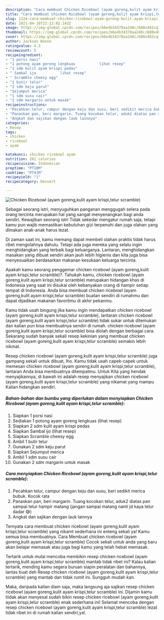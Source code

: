 ```yaml
---
description: "Cara membuat Chicken Ricebowl (ayam goreng,kulit ayam krispi,telur scramble) yang sedap dan Mudah Dibuat"
title: "Cara membuat Chicken Ricebowl (ayam goreng,kulit ayam krispi,telur scramble) yang sedap dan Mudah Dibuat"
slug: 1224-cara-membuat-chicken-ricebowl-ayam-goreng-kulit-ayam-krispi-telur-scramble-yang-sedap-dan-mudah-dibuat
date: 2021-04-16T22:12:02.143Z
image: https://img-global.cpcdn.com/recipes/b6e4b34378aa240c/680x482cq70/chicken-ricebowl-ayam-gorengkulit-ayam-krispitelur-scramble-foto-resep-utama.jpg
thumbnail: https://img-global.cpcdn.com/recipes/b6e4b34378aa240c/680x482cq70/chicken-ricebowl-ayam-gorengkulit-ayam-krispitelur-scramble-foto-resep-utama.jpg
cover: https://img-global.cpcdn.com/recipes/b6e4b34378aa240c/680x482cq70/chicken-ricebowl-ayam-gorengkulit-ayam-krispitelur-scramble-foto-resep-utama.jpg
author: Jackson Boone
ratingvalue: 4.3
reviewcount: 5
recipeingredient:
- "1 porsi nasi"
- "1 potong ayam goreng lengkuas           lihat resep"
- "2 sdm kulit ayam krispi pedas"
- " Sambal ijo           lihat resep"
- " Scramble cheesy egg"
- "1 butir telur"
- "2 sdm keju parut"
- "Sejumput merica"
- "1 sdm susu cair"
- "2 sdm margarin untuk masak"
recipeinstructions:
- "Pecahkan telur, campur dengan keju dan susu, beri sedikit merica bubuk. Kocok rata"
- "Panaskan pan, beri margarin. Tuang kocokan telur, aduk2 diatas pan sampai telur hampir matang (jangan sampai matang nanti jd kaya telur dadar 😅)"
- "Angkat dan sajikan dengan lauk lainnya"
categories:
- Resep
tags:
- chicken
- ricebowl
- ayam

katakunci: chicken ricebowl ayam 
nutrition: 261 calories
recipecuisine: Indonesian
preptime: "PT10M"
cooktime: "PT41M"
recipeyield: "1"
recipecategory: Dessert

---
```



![Chicken Ricebowl (ayam goreng,kulit ayam krispi,telur scramble)](https://img-global.cpcdn.com/recipes/b6e4b34378aa240c/680x482cq70/chicken-ricebowl-ayam-gorengkulit-ayam-krispitelur-scramble-foto-resep-utama.jpg)

Sebagai seorang istri, menyuguhkan panganan menggugah selera pada orang tercinta merupakan hal yang sangat menyenangkan bagi anda sendiri. Kewajiban seorang istri Tidak sekedar mengatur rumah saja, tetapi kamu pun wajib memastikan kebutuhan gizi terpenuhi dan juga olahan yang dimakan anak-anak harus lezat.

Di zaman  saat ini, kamu memang dapat membeli olahan praktis tidak harus ribet mengolahnya dahulu. Tetapi ada juga mereka yang selalu ingin menghidangkan yang terbaik bagi keluarganya. Lantaran, menghidangkan masakan yang dibuat sendiri akan jauh lebih higienis dan kita juga bisa menyesuaikan berdasarkan makanan kesukaan keluarga tercinta. 



Apakah kamu seorang penggemar chicken ricebowl (ayam goreng,kulit ayam krispi,telur scramble)?. Tahukah kamu, chicken ricebowl (ayam goreng,kulit ayam krispi,telur scramble) merupakan hidangan khas di Indonesia yang saat ini disukai oleh kebanyakan orang di hampir setiap tempat di Indonesia. Anda bisa membuat chicken ricebowl (ayam goreng,kulit ayam krispi,telur scramble) buatan sendiri di rumahmu dan dapat dijadikan makanan favoritmu di akhir pekanmu.

Kamu tidak usah bingung jika kamu ingin mendapatkan chicken ricebowl (ayam goreng,kulit ayam krispi,telur scramble), lantaran chicken ricebowl (ayam goreng,kulit ayam krispi,telur scramble) tidak sukar untuk ditemukan dan kalian pun bisa membuatnya sendiri di rumah. chicken ricebowl (ayam goreng,kulit ayam krispi,telur scramble) bisa diolah dengan berbagai cara. Sekarang sudah banyak sekali resep kekinian yang membuat chicken ricebowl (ayam goreng,kulit ayam krispi,telur scramble) semakin lebih nikmat.

Resep chicken ricebowl (ayam goreng,kulit ayam krispi,telur scramble) juga gampang sekali untuk dibuat, lho. Kamu tidak usah capek-capek untuk memesan chicken ricebowl (ayam goreng,kulit ayam krispi,telur scramble), lantaran Anda bisa membuatnya ditempatmu. Untuk Kita yang hendak menyajikannya, di bawah ini adalah resep menyajikan chicken ricebowl (ayam goreng,kulit ayam krispi,telur scramble) yang nikamat yang mampu Kalian hidangkan sendiri.

<!--inarticleads1-->

##### Bahan-bahan dan bumbu yang diperlukan dalam menyiapkan Chicken Ricebowl (ayam goreng,kulit ayam krispi,telur scramble):

1. Siapkan 1 porsi nasi
1. Sediakan 1 potong ayam goreng lengkuas           (lihat resep)
1. Siapkan 2 sdm kulit ayam krispi pedas
1. Siapkan  Sambal ijo           (lihat resep)
1. Siapkan  Scramble cheesy egg
1. Ambil 1 butir telur
1. Gunakan 2 sdm keju parut
1. Siapkan Sejumput merica
1. Ambil 1 sdm susu cair
1. Gunakan 2 sdm margarin untuk masak




<!--inarticleads2-->

##### Cara menyiapkan Chicken Ricebowl (ayam goreng,kulit ayam krispi,telur scramble):

1. Pecahkan telur, campur dengan keju dan susu, beri sedikit merica bubuk. Kocok rata
1. Panaskan pan, beri margarin. Tuang kocokan telur, aduk2 diatas pan sampai telur hampir matang (jangan sampai matang nanti jd kaya telur dadar 😅)
1. Angkat dan sajikan dengan lauk lainnya




Ternyata cara membuat chicken ricebowl (ayam goreng,kulit ayam krispi,telur scramble) yang nikamt sederhana ini enteng sekali ya! Kamu semua bisa membuatnya. Cara Membuat chicken ricebowl (ayam goreng,kulit ayam krispi,telur scramble) Cocok sekali untuk anda yang baru akan belajar memasak atau juga bagi kamu yang telah hebat memasak.

Tertarik untuk mulai mencoba membikin resep chicken ricebowl (ayam goreng,kulit ayam krispi,telur scramble) mantab tidak ribet ini? Kalau kalian tertarik, mending kamu segera buruan siapin peralatan dan bahannya, lantas buat deh Resep chicken ricebowl (ayam goreng,kulit ayam krispi,telur scramble) yang mantab dan tidak rumit ini. Sungguh mudah kan. 

Maka, daripada kalian diam saja, maka langsung aja sajikan resep chicken ricebowl (ayam goreng,kulit ayam krispi,telur scramble) ini. Dijamin kamu tiidak akan menyesal sudah bikin resep chicken ricebowl (ayam goreng,kulit ayam krispi,telur scramble) enak sederhana ini! Selamat mencoba dengan resep chicken ricebowl (ayam goreng,kulit ayam krispi,telur scramble) lezat tidak ribet ini di rumah kalian sendiri,ya!.

